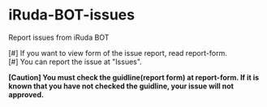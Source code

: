 # iRuda-BOT-issues
Report issues from iRuda BOT

[#] If you want to view form of the issue report, read report-form.   
[#] You can report the issue at "Issues".   
   
**[Caution] You must check the guidline(report form) at report-form. If it is known that you have not checked the guidline, your issue will not approved.**
